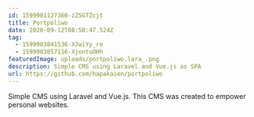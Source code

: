 ```yaml
---
id: 1599901127360-zZ5GTZcjt
title: Portpoliwo
date: 2020-09-12T08:58:47.524Z
tag:
  - 1599903841536-XJwiYy_re
  - 1599903857116-XjontuOHh
featuredImage: uploads/portpoliwo.lara_.png
description: Simple CMS using Laravel and Vue.js as SPA
url: https://github.com/hapakaien/portpoliwo
---
```

Simple CMS using Laravel and Vue.js. This CMS was created to empower personal websites.